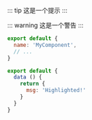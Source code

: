 ::: tip
这是一个提示
:::

::: warning
这是一个警告
:::

``` js
export default {
  name: 'MyComponent',
  // ...
}
```

``` js {4}
export default {
  data () {
    return {
      msg: 'Highlighted!'
    }
  }
}
```
